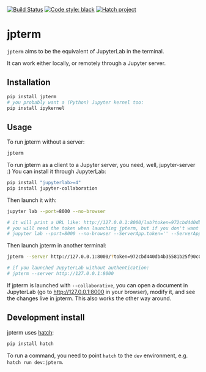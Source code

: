 [![Build Status](https://github.com/davidbrochart/jpterm/workflows/CI/badge.svg)](https://github.com/davidbrochart/jpterm/actions)
[![Code style: black](https://img.shields.io/badge/code%20style-black-000000.svg)](https://github.com/psf/black)
[![Hatch project](https://img.shields.io/badge/%F0%9F%A5%9A-Hatch-4051b5.svg)](https://github.com/pypa/hatch)

# jpterm

`jpterm` aims to be the equivalent of JupyterLab in the terminal.

It can work either locally, or remotely through a Jupyter server.

## Installation

```bash
pip install jpterm
# you probably want a (Python) Jupyter kernel too:
pip install ipykernel
```

## Usage

To run jpterm without a server:

```bash
jpterm
```

To run jpterm as a client to a Jupyter server, you need, well, jupyter-server :) You can install it through JupyterLab:

```bash
pip install "jupyterlab>=4"
pip install jupyter-collaboration
```

Then launch it with:

```bash
jupyter lab --port=8000 --no-browser

# it will print a URL like: http://127.0.0.1:8000/lab?token=972cbd440db4b35581b25f90c0a88e3a1095534e18251ca8
# you will need the token when launching jpterm, but if you don't want to bother with authentication:
# jupyter lab --port=8000 --no-browser --ServerApp.token='' --ServerApp.password=''
```

Then launch jpterm in another terminal:

```bash
jpterm --server http://127.0.0.1:8000/?token=972cbd440db4b35581b25f90c0a88e3a1095534e18251ca8

# if you launched JupyterLab without authentication:
# jpterm --server http://127.0.0.1:8000
```

If jpterm is launched with `--collaborative`, you can open a document in
JupyterLab (go to http://127.0.0.1:8000 in your browser), modify it, and see the changes live
in jpterm. This also works the other way around.

## Development install

jpterm uses [hatch](https://hatch.pypa.io):

```bash
pip install hatch
```

To run a command, you need to point `hatch` to the `dev` environment, e.g. `hatch run dev:jpterm`.
